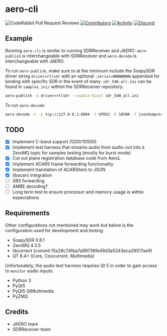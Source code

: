 # aero-cli

![CodeRabbit Pull Request Reviews](https://img.shields.io/coderabbit/prs/github/airframesio/acars-decoder-typescript)
[![Contributors](https://img.shields.io/github/contributors/airframesio/aero-cli)](https://github.com/airframesio/aero-cli/graphs/contributors)
[![Activity](https://img.shields.io/github/commit-activity/m/airframesio/aero-cli)](https://github.com/airframesio/aero-cli/pulse)
[![Discord](https://img.shields.io/discord/1067697487927853077?logo=discord)](https://discord.gg/8Ksch7zE)

## Example
Running `aero-cli` is similar to running SDRReceiver and JAERO: `aero-publish` is interchangeable with SDRReceiver and `aero-decode` is interchangeable with JAERO.

To run `aero-publish`, make sure to at the minimum include the SoapySDR driver string `driver=rtlsdr` with an optional `,serial=NNNNNNNN` appended for binding with specific SDR in the event of many. `sdr_54W_all.ini` can be found in `samples_ini/` withint the SDRReceiver repository.
```bash
aero-publish -d driver=rtlsdr --enable-biast sdr_54W_all.ini
```

To run `aero-decode`:
```bash
aero-decode -v -p tcp://127.0.0.1:6004 -t VFO52 -b 10500 -f jsondump=tcp://127.0.0.1:4444
```

## TODO
- [x] Implement C-band support (1200/10500)
- [x] Implement test harness that streams audio from audio-out into a ZeroMQ topic for samples testing (mostly for burst mode)
- [x] Cut out plane registration database code from AeroL
- [x] Implement ACARS frame forwarding functionality
- [x] Implement translation of ACARSItem to JSON
- [x] libacars integration
- [ ] SBS forwarding
- [ ] AMBE decoding?
- [ ] Long term test to ensure processor and memory usage is within expectations

## Requirements
Other configurations not mentioned may work but below is the configuration used for development and testing:
* SoapySDR 0.8.1
* ZeroMQ 4.3.5
* libcorrect (commit f5a28c74fba7a99736fe49d3a5243eca29517ae9)
* QT 6.4+ (Core, Concurrent, Multimedia)

Unfortunately, the audio test harness requires Qt 5 in order to gain access to `monitor` audio inputs:
 * Python 3
 * PyQt5
 * PyQt5 QtMultimedia
 * PyZMQ

## Credits
* JAERO team
* SDRReceiver team

